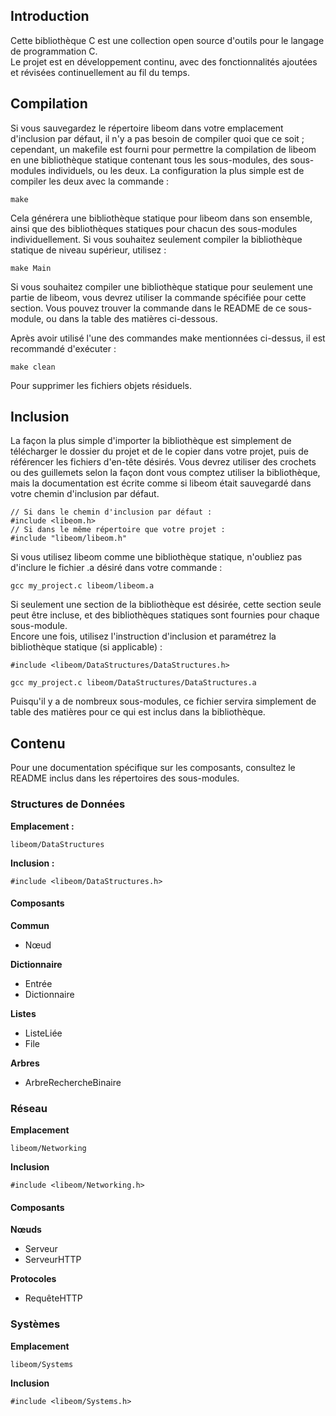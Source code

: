 ## Introduction

Cette bibliothèque C est une collection open source d'outils pour le langage de programmation C.  
Le projet est en développement continu, avec des fonctionnalités ajoutées et révisées continuellement au fil du temps.  

## Compilation

Si vous sauvegardez le répertoire libeom dans votre emplacement d'inclusion par défaut, il n'y a pas besoin de compiler quoi que ce soit ; cependant, un makefile est fourni pour permettre la compilation de libeom en une bibliothèque statique contenant tous les sous-modules, des sous-modules individuels, ou les deux. La configuration la plus simple est de compiler les deux avec la commande :

```
make
```

Cela générera une bibliothèque statique pour libeom dans son ensemble, ainsi que des bibliothèques statiques pour chacun des sous-modules individuellement. Si vous souhaitez seulement compiler la bibliothèque statique de niveau supérieur, utilisez :

```
make Main
```

Si vous souhaitez compiler une bibliothèque statique pour seulement une partie de libeom, vous devrez utiliser la commande spécifiée pour cette section. Vous pouvez trouver la commande dans le README de ce sous-module, ou dans la table des matières ci-dessous.

Après avoir utilisé l'une des commandes make mentionnées ci-dessus, il est recommandé d'exécuter :

```
make clean
```

Pour supprimer les fichiers objets résiduels.

## Inclusion

La façon la plus simple d'importer la bibliothèque est simplement de télécharger le dossier du projet et de le copier dans votre projet, puis de référencer les fichiers d'en-tête désirés. Vous devrez utiliser des crochets ou des guillemets selon la façon dont vous comptez utiliser la bibliothèque, mais la documentation est écrite comme si libeom était sauvegardé dans votre chemin d'inclusion par défaut.

```
// Si dans le chemin d'inclusion par défaut :
#include <libeom.h>
// Si dans le même répertoire que votre projet :
#include "libeom/libeom.h"
```

Si vous utilisez libeom comme une bibliothèque statique, n'oubliez pas d'inclure le fichier .a désiré dans votre commande :

```
gcc my_project.c libeom/libeom.a
```

Si seulement une section de la bibliothèque est désirée, cette section seule peut être incluse, et des bibliothèques statiques sont fournies pour chaque sous-module.  
Encore une fois, utilisez l'instruction d'inclusion et paramétrez la bibliothèque statique (si applicable) :

```
#include <libeom/DataStructures/DataStructures.h>
```

```
gcc my_project.c libeom/DataStructures/DataStructures.a
```

Puisqu'il y a de nombreux sous-modules, ce fichier servira simplement de table des matières pour ce qui est inclus dans la bibliothèque. 

## Contenu

Pour une documentation spécifique sur les composants, consultez le README inclus dans les répertoires des sous-modules.  


### Structures de Données

**Emplacement :**

```
libeom/DataStructures
```

**Inclusion :**

```
#include <libeom/DataStructures.h>
```

#### Composants

**Commun**

* Nœud

**Dictionnaire**

* Entrée
* Dictionnaire

**Listes**

* ListeLiée
* File

**Arbres**

* ArbreRechercheBinaire

### Réseau

**Emplacement**

```
libeom/Networking
```

**Inclusion**

```
#include <libeom/Networking.h>
```

#### Composants

**Nœuds**

* Serveur
* ServeurHTTP

**Protocoles**

* RequêteHTTP

### Systèmes

**Emplacement**

```
libeom/Systems
```

**Inclusion**

```
#include <libeom/Systems.h>
```


